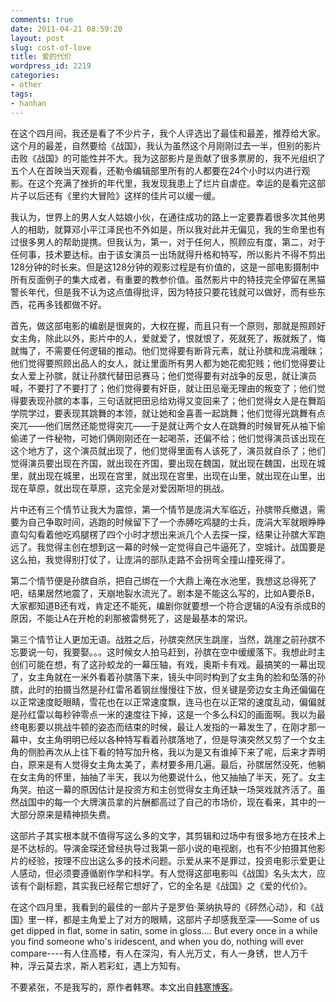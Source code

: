 ```yaml
---
comments: true
date: 2011-04-21 08:59:20
layout: post
slug: cost-of-love
title: 爱的代价
wordpress_id: 2219
categories:
- other
tags:
- hanhan
---
```


在这个四月间，我还是看了不少片子，我个人评选出了最佳和最差，推荐给大家。这个月的最差，自然要给《战国》，我认为虽然这个月刚刚过去一半，但别的影片击败《战国》的可能性并不大。我为这部影片是贡献了很多票房的，我不光组织了五个人在首映当天观看，还勒令编辑部里所有的人都要在24个小时以内进行观影。在这个充满了挫折的年代里，我发现我患上了烂片自虐症。幸运的是看完这部片子以后还有《里约大冒险》这样的佳片可以缓一缓。



我认为，世界上的男人女人姑娘小伙，在通往成功的路上一定要靠着很多次其他男人的相助，就算邓小平江泽民也不外如是，所以我对此并无偏见，我的生命里也有过很多男人的帮助提携。但我认为，第一，对于任何人，照顾应有度，第二，对于任何事，技术要达标。由于该女演员一出场就得升格和特写，所以影片不得不剪出128分钟的时长来。但是这128分钟的观影过程是有价值的，这是一部电影摄制中所有反面例子的集大成者，有重要的教参价值。虽然影片中的特技完全停留在黑猫警长年代，但是我不认为这点值得批评，因为特技只要花钱就可以做好，而有些东西，花再多钱都做不好。

首先，做这部电影的编剧是很爽的，大权在握，而且只有一个原则，那就是照顾好女主角，除此以外，影片中的人，爱就爱了，恨就恨了，死就死了，叛就叛了，悔就悔了，不需要任何逻辑的推动。他们觉得要有断背元素，就让孙膑和庞涓暧昧；他们觉得要照顾出品人的女人，就让里面所有男人都为她花痴犯贱；他们觉得要让女人爱上孙膑，就让孙膑代替田忌赛马；他们觉得要有对战争的反思，就让演员喊，不要打了不要打了；他们觉得要有奸臣，就让田忌毫无理由的叛变了；他们觉得要表现孙膑的本事，三句话就把田忌给劝得又变回来了；他们觉得女人是在舞蹈学院学过，要表现其跳舞的本领，就让她和金喜善一起跳舞；他们觉得光跳舞有点突兀——他们居然还能觉得突兀——于是就让两个女人在跳舞的时候冒死从袖下偷偷递了一件秘物，可她们俩刚刚还在一起喝茶，还偏不给；他们觉得演员该出现在这个地方了，这个演员就出现了，他们觉得里面有人该死了，演员就自杀了；他们觉得演员要出现在齐国，就出现在齐国，要出现在魏国，就出现在魏国，出现在城里，就出现在城里，出现在宫里，就出现在宫里，出现在山里，就出现在山里，出现在草原，就出现在草原，这完全是对爱因斯坦的挑战。

片中还有三个情节让我大为震惊，第一个情节是庞涓大军临近，孙膑带兵撤退，需要为自己争取时间，逃跑的时候留下了一个赤膊吃鸡腿的士兵，庞涓大军就眼睁睁直勾勾看着他吃鸡腿楞了四个小时才想出来派几个人去探一探，结果让孙膑大军跑远了。我觉得主创在想到这一幕的时候一定觉得自己牛逼死了，空城计。战国要是这么拍，我觉得别打仗了，让庞涓的部队走路不会拐弯全撞山撞死得了。

第二个情节便是孙膑自杀，把自己绑在一个大鼎上淹在水池里，我想这总得死了吧，结果居然地震了，天崩地裂水流光了。剧本是不能这么写的，比如A要杀B，大家都知道B还有戏，肯定还不能死，编剧你就要想一个符合逻辑的A没有杀成B的原因，不能让A在开枪的刹那被雷劈死了，这是最基本的常识。

第三个情节让人更加无语。战胜之后，孙膑突然厌生跳崖，当然，跳崖之前孙膑不忘要说一句，我要娶。。。这时候女人拍马赶到，孙膑在空中缓缓落下。我想此时主创们可能在想，有了这孙蛟龙的一幕压轴，有戏，奥斯卡有戏。最搞笑的一幕出现了，女主角就在一米外看着孙膑落下来，镜头中同时构到了女主角的脸和坠落的孙膑，此时的拍摄当然是孙红雷吊着钢丝慢慢往下放，但关键是旁边女主角还偏偏在以正常速度眨眼睛，雪花也在以正常速度飘，连马也在以正常的速度乱动，偏偏就是孙红雷以每秒钟零点一米的速度往下掉，这是一个多么科幻的画面啊。我以为最终电影要以挑战牛顿的姿态而结束的时候，最让人发指的一幕发生了，在刚才那一幕中，女主角明明已经以各种特写看着孙膑落地了，但是导演突然又剪了一个女主角的侧脸再次从上往下看的特写加升格，我以为是又有谁掉下来了呢，后来才弄明白，原来是有人觉得女主角太美了，素材要多用几遍。最后，孙膑居然没死，他躺在女主角的怀里，抽抽了半天，我以为他要说什么，他又抽抽了半天，死了。女主角哭。拍这一幕的原因估计是投资方和主创觉得女主角还缺一场哭戏就齐活了。虽然战国中的每一个大牌演员拿的片酬都高过了自己的市场价，现在看来，其中的一大部分原来是精神损失费。

这部片子其实根本就不值得写这么多的文字，其剪辑和过场中有很多地方在技术上是不达标的。导演金琛还曾经执导过我第一部小说的电视剧，也有不少拍摄其他影片的经验，按理不应出这么多的技术问题。示爱从来不是罪过，投资电影示爱更让人感动，但必须要遵循剧作学和科学。有人觉得这部电影叫《战国》名头太大，应该有个副标题，其实我已经帮它想好了，它的全名是《战国》之《爱的代价》。

在这个四月里，我看到的最佳的一部片子是罗伯·莱纳执导的《砰然心动》，和《战国》里一样，都是主角爱上了对方的眼睛，这部片子却感我至深——Some of us get dipped in flat, some in satin, some in gloss.... But every once in a while you find someone who's iridescent, and when you do, nothing will ever compare----有人住高楼，有人在深沟，有人光万丈，有人一身锈，世人万千种，浮云莫去求，斯人若彩虹，遇上方知有。

不要紧张，不是我写的，原作者韩寒。本文出自[韩寒博客](http://blog.sina.com.cn/s/blog_4701280b01017iv8.html)。
